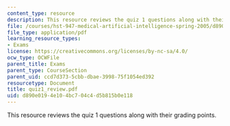 ```yaml
---
content_type: resource
description: This resource reviews the quiz 1 questions along with their grading points.
file: /courses/hst-947-medical-artificial-intelligence-spring-2005/d890e0194e104bc704c4d5b815b0e118_quiz1_review.pdf
file_type: application/pdf
learning_resource_types:
- Exams
license: https://creativecommons.org/licenses/by-nc-sa/4.0/
ocw_type: OCWFile
parent_title: Exams
parent_type: CourseSection
parent_uid: ccd7d373-5cbb-dbae-3998-75f1054ed392
resourcetype: Document
title: quiz1_review.pdf
uid: d890e019-4e10-4bc7-04c4-d5b815b0e118
---
```

This resource reviews the quiz 1 questions along with their grading points.